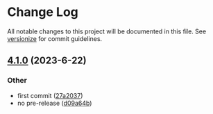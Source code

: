 # Change Log

All notable changes to this project will be documented in this file. See [versionize](https://github.com/versionize/versionize) for commit guidelines.

<a name="4.1.0"></a>
## [4.1.0](https://www.github.com/whichwit/pg/releases/tag/v4.1.0) (2023-6-22)

### Other

* first commit ([27a2037](https://www.github.com/whichwit/pg/commit/27a2037b3c60ee66380a4549b6696d0340b59e2e))
* no pre-release ([d09a64b](https://www.github.com/whichwit/pg/commit/d09a64ba5e5b459e812a09833a1de158cf1cbaf3))

